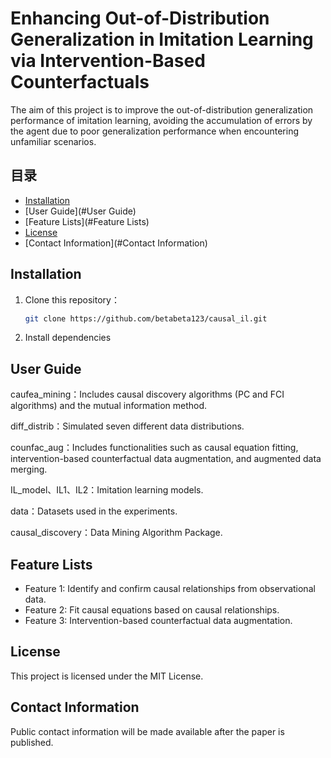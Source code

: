 # Enhancing Out-of-Distribution Generalization in Imitation Learning via Intervention-Based Counterfactuals

The aim of this project is to improve the out-of-distribution generalization performance of imitation learning, avoiding the accumulation of errors by the agent due to poor generalization performance when encountering unfamiliar scenarios.

## 目录
- [Installation](#Installation)
- [User Guide](#User Guide)
- [Feature Lists](#Feature Lists)
- [License](#License)
- [Contact Information](#Contact Information)

## Installation
1. Clone this repository： 
   ```bash
   git clone https://github.com/betabeta123/causal_il.git

2.  Install dependencies
## User Guide

caufea_mining：Includes causal discovery algorithms (PC and FCI algorithms) and the mutual information method.

diff_distrib：Simulated seven different data distributions.

counfac_aug：Includes functionalities such as causal equation fitting, intervention-based counterfactual data augmentation, and augmented data merging.

IL_model、IL1、IL2：Imitation learning models.

data：Datasets used in the experiments.

causal_discovery：Data Mining Algorithm Package.

## Feature Lists
- Feature 1: Identify and confirm causal relationships from observational data.
- Feature 2: Fit causal equations based on causal relationships.
- Feature 3: Intervention-based counterfactual data augmentation.


## License
This project is licensed under the MIT License. 

## Contact Information
Public contact information will be made available after the paper is published.

